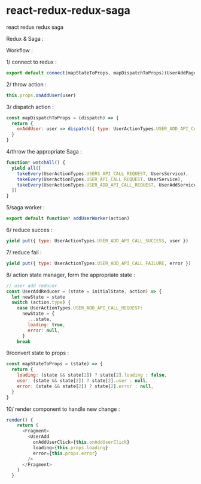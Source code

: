# react-redux-redux-saga
react redux redux saga

Redux & Saga :

Workflow :

1/ connect to redux :
```js
export default connect(mapStateToProps, mapDispatchToProps)(UserAddPage)
```

2/ throw action : 
```js
this.props.onAddUser(user)
```

3/ dispatch action :
```js
const mapDispatchToProps = (dispatch) => { 
  return {
    onAddUser: user => dispatch({ type: UserActionTypes.USER_ADD_API_CALL_REQUEST, payload: user }),
  }
}
```

4/throw the appropriate Saga :
```js
function* watchAll() {
  yield all([
    takeEvery(UserActionTypes.USERS_API_CALL_REQUEST, UsersService),
    takeEvery(UserActionTypes.USER_API_CALL_REQUEST, UserService),
    takeEvery(UserActionTypes.USER_ADD_API_CALL_REQUEST, UserAddService),
  ])
}
```

5/saga worker :
```js
export default function* addUserWorker(action)
```

6/ reduce succes :
```js
yield put({ type: UserActionTypes.USER_ADD_API_CALL_SUCCESS, user })
```

7/ reduce fail :
```js
yield put({ type: UserActionTypes.USER_ADD_API_CALL_FAILURE, error })
```

8/ action state manager, form the appropriate state :
```js
// user add reducer
const UserAddReducer = (state = initialState, action) => {
  let newState = state
  switch (action.type) {
    case UserActionTypes.USER_ADD_API_CALL_REQUEST:
      newState = {
        ...state,
        loading: true,
        error: null,
      }
    break
```

9/convert state to props :
```js
const mapStateToProps = (state) => {
  return {
    loading: (state && state[2]) ? state[2].loading : false,
    user: (state && state[2]) ? state[2].user : null,
    error: (state && state[2]) ? state[2].error : null,
  }
}
```

10/ render component to handle new change :
```js
render() { 
    return (
      <Fragment>
        <UserAdd
          onAddUserClick={this.onAddUserClick}
          loading={this.props.loading}
          error={this.props.error}
        />
      </Fragment>
    )
  }
```
